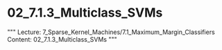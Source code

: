 # 02_7.1.3_Multiclass_SVMs

"""
Lecture: 7_Sparse_Kernel_Machines/7.1_Maximum_Margin_Classifiers
Content: 02_7.1.3_Multiclass_SVMs
"""


